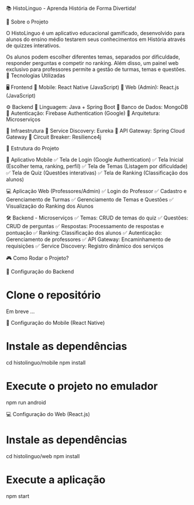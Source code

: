 📚 HistoLinguo - Aprenda História de Forma Divertida!

📌 Sobre o Projeto

O HistoLinguo é um aplicativo educacional gamificado, desenvolvido para alunos do ensino médio testarem seus conhecimentos em História através de quizzes interativos.

Os alunos podem escolher diferentes temas, separados por dificuldade, responder perguntas e competir no ranking. Além disso, um painel web exclusivo para professores permite a gestão de turmas, temas e questões.
🚀 Tecnologias Utilizadas

🖥️ Frontend
🔹 Mobile: React Native (JavaScript)
🔹 Web (Admin): React.js (JavaScript)

⚙️ Backend
🔹 Linguagem: Java + Spring Boot
🔹 Banco de Dados: MongoDB
🔹 Autenticação: Firebase Authentication (Google)
🔹 Arquitetura: Microserviços

🔗 Infraestrutura
🔹 Service Discovery: Eureka
🔹 API Gateway: Spring Cloud Gateway
🔹 Circuit Breaker: Resilience4j


📂 Estrutura do Projeto

📱 Aplicativo Mobile
✅ Tela de Login (Google Authentication)
✅ Tela Inicial (Escolher tema, ranking, perfil)
✅ Tela de Temas (Listagem por dificuldade)
✅ Tela de Quiz (Questões interativas)
✅ Tela de Ranking (Classificação dos alunos)

💻 Aplicação Web (Professores/Admin)
✅ Login do Professor
✅ Cadastro e Gerenciamento de Turmas
✅ Gerenciamento de Temas e Questões
✅ Visualização do Ranking dos Alunos

🛠️ Backend - Microserviços
✅ Temas: CRUD de temas do quiz
✅ Questões: CRUD de perguntas
✅ Respostas: Processamento de respostas e pontuação
✅ Ranking: Classificação dos alunos
✅ Autenticação: Gerenciamento de professores
✅ API Gateway: Encaminhamento de requisições
✅ Service Discovery: Registro dinâmico dos serviços


🎮 Como Rodar o Projeto?

🔧 Configuração do Backend

# Clone o repositório
Em breve ... 

📱 Configuração do Mobile (React Native)
# Instale as dependências
cd histolinguo/mobile
npm install

# Execute o projeto no emulador
npm run android

💻 Configuração do Web (React.js)
# Instale as dependências
cd histolinguo/web
npm install

# Execute a aplicação
npm start
